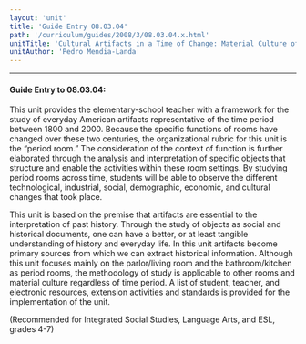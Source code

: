 ```yaml
---
layout: 'unit'
title: 'Guide Entry 08.03.04'
path: '/curriculum/guides/2008/3/08.03.04.x.html'
unitTitle: 'Cultural Artifacts in a Time of Change: Material Culture of Daily Life'
unitAuthor: 'Pedro Mendia-Landa'
---
```


<body>
<hr/>
 <h4>
  Guide Entry to 08.03.04:
 </h4>
 <p>
  This unit provides the elementary-school teacher with a framework for the study of everyday American artifacts representative of the time period between 1800 and 2000. Because the specific functions of rooms have changed over these two centuries, the organizational rubric for this unit is the “period room.” The consideration of the context of function is further elaborated through the analysis and interpretation of specific objects that structure and enable the activities within these room settings. By studying period rooms across time, students will be able to observe the different technological, industrial, social, demographic, economic, and cultural changes that took place.
 </p>
 <p>
  This unit is based on the premise that artifacts are essential to the interpretation of past history. Through the study of objects as social and historical documents, one can have a better, or at least tangible understanding of history and everyday life. In this unit artifacts become primary sources from which we can extract historical information. Although this unit focuses mainly on the parlor/living room and the bathroom/kitchen as period rooms, the methodology of study is applicable to other rooms and material culture regardless of time period. A list of student, teacher, and electronic resources, extension activities and standards is provided for the implementation of the unit.
 </p>
 <p>
  (Recommended for Integrated Social Studies, Language Arts, and ESL, grades 4-7)
 </p>

</body>
